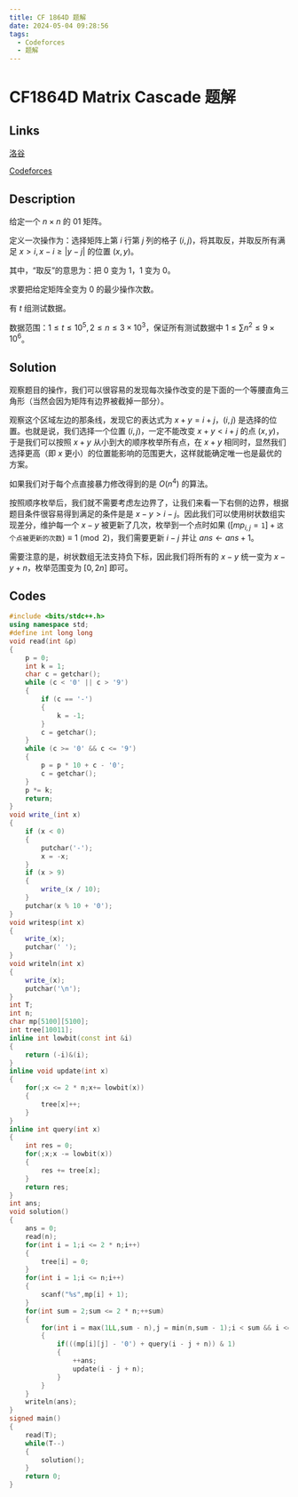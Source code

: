 ```yaml
---
title: CF 1864D 题解
date: 2024-05-04 09:28:56
tags:
  - Codeforces
  - 题解
---
```

<!---->
<!--more-->

# CF1864D Matrix Cascade 题解

## Links

[洛谷](https://www.luogu.com.cn/problem/CF1864D)

[Codeforces](codeforces.com/problemset/problem/1864/D)

## Description

给定一个 $n\times n$ 的 01 矩阵。

定义一次操作为：选择矩阵上第 $i$ 行第 $j$ 列的格子 $(i,j)$，将其取反，并取反所有满足 $x > i, x - i \ge |y - j|$ 的位置 $(x,y)$。

其中，“取反”的意思为：把 $0$ 变为 $1$，$1$ 变为 $0$。

求要把给定矩阵全变为 $0$ 的最少操作次数。

有 $t$ 组测试数据。

数据范围：$1\le t\le 10^5,2\le n\le 3\times10^3$，保证所有测试数据中 $1\le \sum n^2\le 9\times10^6$。

## Solution

观察题目的操作，我们可以很容易的发现每次操作改变的是下面的一个等腰直角三角形（当然会因为矩阵有边界被截掉一部分）。

观察这个区域左边的那条线，发现它的表达式为 $x + y = i + j$，$\left(i,j \right)$ 是选择的位置。也就是说，我们选择一个位置 $(i,j)$，一定不能改变 $x + y < i + j$ 的点 $(x,y)$，于是我们可以按照 $x + y$ 从小到大的顺序枚举所有点，在 $x + y$ 相同时，显然我们选择更高（即 $x$ 更小）的位置能影响的范围更大，这样就能确定唯一也是最优的方案。

如果我们对于每个点直接暴力修改得到的是 $O(n^4)$ 的算法。

按照顺序枚举后，我们就不需要考虑左边界了，让我们来看一下右侧的边界，根据题目条件很容易得到满足的条件是是 $x - y > i - j$。因此我们可以使用树状数组实现差分，维护每一个 $x - y$ 被更新了几次，枚举到一个点时如果 $\left([mp_{i,j} = \texttt{1}] + \texttt{这个点被更新的次数}\right) \equiv 1 \pmod 2$，我们需要更新 $i - j$ 并让 $ans \gets ans + 1$。

需要注意的是，树状数组无法支持负下标，因此我们将所有的 $x - y$ 统一变为 $x - y + n$，枚举范围变为 $[0,2n]$ 即可。


## Codes

```cpp
#include <bits/stdc++.h>
using namespace std;
#define int long long
void read(int &p)
{
    p = 0;
    int k = 1;
    char c = getchar();
    while (c < '0' || c > '9')
    {
        if (c == '-')
        {
            k = -1;
        }
        c = getchar();
    }
    while (c >= '0' && c <= '9')
    {
        p = p * 10 + c - '0';
        c = getchar();
    }
    p *= k;
    return;
}
void write_(int x)
{
    if (x < 0)
    {
        putchar('-');
        x = -x;
    }
    if (x > 9)
    {
        write_(x / 10);
    }
    putchar(x % 10 + '0');
}
void writesp(int x)
{
    write_(x);
    putchar(' ');
}
void writeln(int x)
{
    write_(x);
    putchar('\n');
}
int T;
int n;
char mp[5100][5100];
int tree[10011];
inline int lowbit(const int &i)
{
    return (-i)&(i);
}
inline void update(int x)
{
    for(;x <= 2 * n;x+= lowbit(x))
    {
        tree[x]++;
    }
}
inline int query(int x)
{
    int res = 0;
    for(;x;x -= lowbit(x))
    {
        res += tree[x];
    }
    return res;
}
int ans;
void solution()
{
    ans = 0;
    read(n);
    for(int i = 1;i <= 2 * n;i++)
    {
        tree[i] = 0;
    }
    for(int i = 1;i <= n;i++)
    {
        scanf("%s",mp[i] + 1);
    }
    for(int sum = 2;sum <= 2 * n;++sum)
    {
        for(int i = max(1LL,sum - n),j = min(n,sum - 1);i < sum && i <= n;i++,j--)
        {
            if(((mp[i][j] - '0') + query(i - j + n)) & 1)
            {
                ++ans;
                update(i - j + n);
            }
        }
    }
    writeln(ans);
}
signed main()
{
    read(T);
    while(T--)
    {
        solution();
    }
    return 0;
}
```